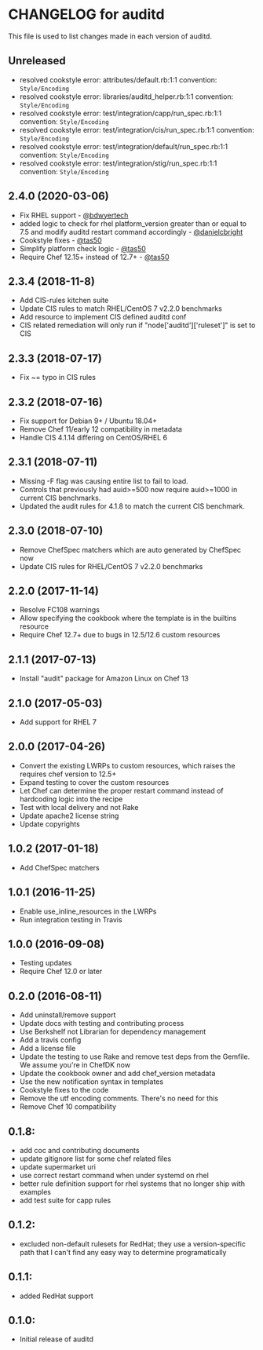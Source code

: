 # CHANGELOG for auditd

This file is used to list changes made in each version of auditd.

## Unreleased

- resolved cookstyle error: attributes/default.rb:1:1 convention: `Style/Encoding`
- resolved cookstyle error: libraries/auditd_helper.rb:1:1 convention: `Style/Encoding`
- resolved cookstyle error: test/integration/capp/run_spec.rb:1:1 convention: `Style/Encoding`
- resolved cookstyle error: test/integration/cis/run_spec.rb:1:1 convention: `Style/Encoding`
- resolved cookstyle error: test/integration/default/run_spec.rb:1:1 convention: `Style/Encoding`
- resolved cookstyle error: test/integration/stig/run_spec.rb:1:1 convention: `Style/Encoding`

## 2.4.0 (2020-03-06)

- Fix RHEL support - [@bdwyertech](https://github.com/bdwyertech)
- added logic to check for rhel platform_version greater than or equal to 7.5 and modify auditd restart command accordingly - [@danielcbright](https://github.com/danielcbright)
- Cookstyle fixes - [@tas50](https://github.com/tas50)
- Simplify platform check logic - [@tas50](https://github.com/tas50)
- Require Chef 12.15+ instead of 12.7+ - [@tas50](https://github.com/tas50)

## 2.3.4 (2018-11-8)

- Add CIS-rules kitchen suite
- Update CIS rules to match RHEL/CentOS 7 v2.2.0 benchmarks
- Add resource to implement CIS defined auditd conf
- CIS related remediation will only run if "node['auditd']['ruleset']" is set to CIS

## 2.3.3 (2018-07-17)

- Fix ~= typo in CIS rules

## 2.3.2 (2018-07-16)

- Fix support for Debian 9+ / Ubuntu 18.04+
- Remove Chef 11/early 12 compatibility in metadata
- Handle CIS 4.1.14 differing on CentOS/RHEL 6

## 2.3.1 (2018-07-11)

- Missing -F flag was causing entire list to fail to load.
- Controls that previously had auid>=500 now require auid>=1000 in current CIS benchmarks.
- Updated the audit rules for 4.1.8 to match the current CIS benchmark.

## 2.3.0 (2018-07-10)

- Remove ChefSpec matchers which are auto generated by ChefSpec now
- Update CIS rules for RHEL/CentOS 7 v2.2.0 benchmarks

## 2.2.0 (2017-11-14)

- Resolve FC108 warnings
- Allow specifying the cookbook where the template is in the builtins resource
- Require Chef 12.7+ due to bugs in 12.5/12.6 custom resources

## 2.1.1 (2017-07-13)

- Install "audit" package for Amazon Linux on Chef 13

## 2.1.0 (2017-05-03)

- Add support for RHEL 7

## 2.0.0 (2017-04-26)

- Convert the existing LWRPs to custom resources, which raises the requires chef version to 12.5+
- Expand testing to cover the custom resources
- Let Chef can determine the proper restart command instead of hardcoding logic into the recipe
- Test with local delivery and not Rake
- Update apache2 license string
- Update copyrights

## 1.0.2 (2017-01-18)

- Add ChefSpec matchers

## 1.0.1 (2016-11-25)

- Enable use_inline_resources in the LWRPs
- Run integration testing in Travis

## 1.0.0 (2016-09-08)

- Testing updates
- Require Chef 12.0 or later

## 0.2.0 (2016-08-11)

- Add uninstall/remove support
- Update docs with testing and contributing process
- Use Berkshelf not Librarian for dependency management
- Add a travis config
- Add a license file
- Update the testing to use Rake and remove test deps from the Gemfile. We assume you're in ChefDK now
- Update the cookbook owner and add chef_version metadata
- Use the new notification syntax in templates
- Cookstyle fixes to the code
- Remove the utf encoding comments. There's no need for this
- Remove Chef 10 compatibility

## 0.1.8:

- add coc and contributing documents
- update gitignore list for some chef related files
- update supermarket uri
- use correct restart command when under systemd on rhel
- better rule definition support for rhel systems that no longer ship with examples
- add test suite for capp rules

## 0.1.2:

- excluded non-default rulesets for RedHat; they use a version-specific path that I can't find any easy way to determine programatically

## 0.1.1:

- added RedHat support

## 0.1.0:

- Initial release of auditd
